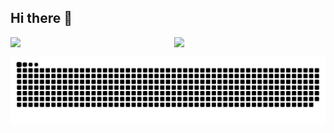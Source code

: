 ## Hi there 👋

<div style="display: flex; justify-content: space-between;">
    <img width="43%" src="https://github-readme-streak-stats.herokuapp.com/?user=ingvarrakern&hide_border=true&theme=tokyonight" /> 
    <img width="48%" src="https://github-readme-stats.vercel.app/api?username=ingvarrakern&count_private=true&show_icons=true&include_all_commits=true&hide_border=true&hide_title=true&theme=tokyonight" />
</div>

![Snake animation](https://github.com/Platane/snk/raw/output/github-contribution-grid-snake.svg)
<!--
**ingvarrakern/Ingvarrakern** is a ✨ _special_ ✨ repository because its `README.md` (this file) appears on your GitHub profile.

Here are some ideas to get you started:

- 🔭 I’m currently working on ...
- 🌱 I’m currently learning ...
- 👯 I’m looking to collaborate on ...
- 🤔 I’m looking for help with ...
- 💬 Ask me about ...
- 📫 How to reach me: ...
- 😄 Pronouns: ...
- ⚡ Fun fact: ...
-->
